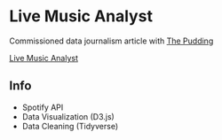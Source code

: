# Live Music Analyst
Commissioned data journalism article with [The Pudding](https://pudding.cool/) 

[Live Music Analyst](https://pudding.cool/2021/02/jukebox/) 

## Info
* Spotify API
* Data Visualization (D3.js)
* Data Cleaning (Tidyverse)

